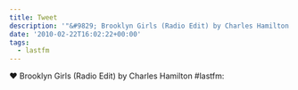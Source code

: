 ```yaml
---
title: Tweet
description: '"&#9829; Brooklyn Girls (Radio Edit) by Charles Hamilton #lastfm: "'
date: '2010-02-22T16:02:22+00:00'
tags:
  - lastfm
---
```

&#9829; Brooklyn Girls (Radio Edit) by Charles Hamilton #lastfm: 
